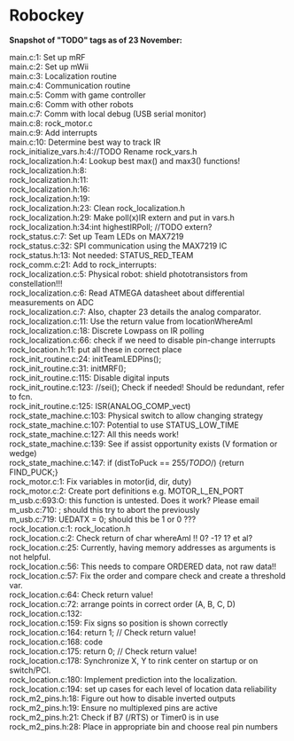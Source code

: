 # Robockey #

__Snapshot of "TODO" tags as of 23 November:__

main.c:1: Set up mRF  
main.c:2: Set up mWii  
main.c:3: Localization routine  
main.c:4: Communication routine  
main.c:5: Comm with game controller  
main.c:6: Comm with other robots  
main.c:7: Comm with local debug (USB serial monitor)  
main.c:8: rock_motor.c  
main.c:9: Add interrupts  
main.c:10: Determine best way to track IR  
rock_initialize_vars.h:4://TODO Rename rock_vars.h  
rock_localization.h:4: Lookup best max() and max3() functions!  
rock_localization.h:8:  
rock_localization.h:11:  
rock_localization.h:16:  
rock_localization.h:19:  
rock_localization.h:23: Clean rock_localization.h  
rock_localization.h:29: Make poll(x)IR extern and put in vars.h  
rock_localization.h:34:int highestIRPoll; //TODO extern?  
rock_status.c:7:   Set up Team LEDs on MAX7219  
rock_status.c:32: SPI communication using the MAX7219 IC  
rock_status.h:13: Not needed: STATUS_RED_TEAM  
rock_comm.c:21: Add to rock_interrupts:  
rock_localization.c:5: Physical robot: shield phototransistors from constellation!!!  
rock_localization.c:6: Read ATMEGA datasheet about differential measurements on ADC  
rock_localization.c:7: Also, chapter 23 details the analog comparator.  
rock_localization.c:11:  Use the return value from locationWhereAmI  
rock_localization.c:18:  Discrete Lowpass on IR polling  
rock_localization.c:66: check if we need to disable pin-change interrupts  
rock_location.h:11: put all these in correct place  
rock_init_routine.c:24: initTeamLEDPins();  
rock_init_routine.c:31: initMRF();  
rock_init_routine.c:115:  Disable digital inputs  
rock_init_routine.c:123:  //sei(); Check if needed! Should be redundant, refer to fcn.  
rock_init_routine.c:125:  ISR(ANALOG_COMP_vect)  
rock_state_machine.c:103: Physical switch to allow changing strategy  
rock_state_machine.c:107:  Potential to use STATUS_LOW_TIME  
rock_state_machine.c:127: All this needs work!  
rock_state_machine.c:139:    See if assist opportunity exists (V formation or wedge)  
rock_state_machine.c:147:  if (distToPuck == 255/*TODO*/) {return FIND_PUCK;}  
rock_motor.c:1: Fix variables in motor(id, dir, duty)  
rock_motor.c:2: Create port definitions e.g. MOTOR_L_EN_PORT  
m_usb.c:693:O: this function is untested.  Does it work?  Please email  
m_usb.c:710:   ; should this try to abort the previously  
m_usb.c:719:    UEDATX = 0; should this be 1 or 0 ???  
rock_location.c:1: rock_location.h  
rock_location.c:2: Check return of char whereAmI !! 0? -1? 1? et al?  
rock_location.c:25: Currently, having memory addresses as arguments is not helpful.  
rock_location.c:56:      This needs to compare ORDERED data, not raw data!!  
rock_location.c:57:      Fix the order and compare check and create a threshold var.  
rock_location.c:64:        Check return value!  
rock_location.c:72:    arrange points in correct order (A, B, C, D)  
rock_location.c:132:     
rock_location.c:159:    Fix signs so position is shown correctly  
rock_location.c:164:    return 1; // Check return value!  
rock_location.c:168:    code  
rock_location.c:175:    return 0; // Check return value!  
rock_location.c:178: Synchronize X, Y to rink center on startup or on switch/PCI.  
rock_location.c:180: Implement prediction into the localization.    
rock_location.c:194:  set up cases for each level of location data reliability  
rock_m2_pins.h:18:  Figure out how to disable inverted outputs  
rock_m2_pins.h:19:  Ensure no multiplexed pins are active  
rock_m2_pins.h:21: Check if B7 (/RTS) or Timer0 is in use  
rock_m2_pins.h:28: Place in appropriate bin and choose real pin numbers  
